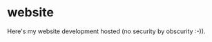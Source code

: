 <!--Copyright Torben Sickert 2013-->

website
=======

Here's my website development hosted (no security by obscurity :-)).
